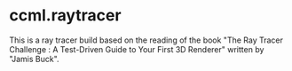 # ccml.raytracer

This is a ray tracer build based on the reading of the book "The Ray Tracer Challenge : A Test-Driven Guide to Your First 3D Renderer" written by "Jamis Buck".
